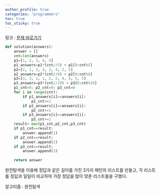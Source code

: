 ```yaml
---
author_profile: true
categories: "programmers"
toc: true
toc_sticky: true
---
```


링크 : [문제 바로가기](https://programmers.co.kr/learn/courses/30/lessons/42840)

```python
def solution(answers):
    answer = []
    cnt=len(answers)
    p1=[1, 2, 3, 4, 5]
    p1_answers=p1*(cnt//5) + p1[0:cnt%5]
    p2=[2, 1, 2, 3, 2, 4, 2, 5]
    p2_answers=p2*(cnt//8) + p2[0:cnt%8]
    p3=[3, 3, 1, 1, 2, 2, 4, 4, 5, 5]
    p3_answers=p3*(cnt//10) + p3[0:cnt%10]
    p1_cnt=0; p2_cnt=0; p3_cnt=0
    for i in range(cnt):
        if p1_answers[i]==answers[i]:
            p1_cnt+=1
        if p2_answers[i]==answers[i]:
            p2_cnt+=1
        if p3_answers[i]==answers[i]:
            p3_cnt+=1
    result= max(p1_cnt,p2_cnt,p3_cnt)
    if p1_cnt==result:
        answer.append(1)
    if p2_cnt==result:
        answer.append(2)
    if p3_cnt==result:
        answer.append(3)
        
    return answer
```

완전탐색을 이용해 정답과 같은 길이를 가진 3가지 패턴의 리스트를 만들고,  각 리스트를 정답과 일일이 비교하여 가장 정답을 많이 맞춘 리스트들을 구했다.


알고리즘 : 완전탐색